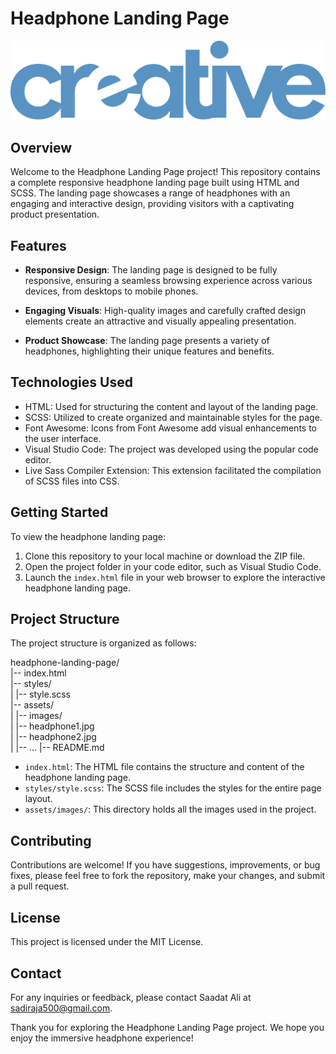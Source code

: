 # Headphone Landing Page

![Headphone Landing Page](assets/img/logo.png)

## Overview

Welcome to the Headphone Landing Page project! This repository contains a complete responsive headphone landing page built using HTML and SCSS. The landing page showcases a range of headphones with an engaging and interactive design, providing visitors with a captivating product presentation.

## Features

- **Responsive Design**: The landing page is designed to be fully responsive, ensuring a seamless browsing experience across various devices, from desktops to mobile phones.

- **Engaging Visuals**: High-quality images and carefully crafted design elements create an attractive and visually appealing presentation.

- **Product Showcase**: The landing page presents a variety of headphones, highlighting their unique features and benefits.

## Technologies Used

- HTML: Used for structuring the content and layout of the landing page.
- SCSS: Utilized to create organized and maintainable styles for the page.
- Font Awesome: Icons from Font Awesome add visual enhancements to the user interface.
- Visual Studio Code: The project was developed using the popular code editor.
- Live Sass Compiler Extension: This extension facilitated the compilation of SCSS files into CSS.

## Getting Started

To view the headphone landing page:

1. Clone this repository to your local machine or download the ZIP file.
2. Open the project folder in your code editor, such as Visual Studio Code.
3. Launch the `index.html` file in your web browser to explore the interactive headphone landing page.

## Project Structure

The project structure is organized as follows:

headphone-landing-page/  
|-- index.html  
|-- styles/  
| |-- style.scss  
|-- assets/  
| |-- images/  
| |-- headphone1.jpg  
| |-- headphone2.jpg  
| |-- ... 
|-- README.md

- `index.html`: The HTML file contains the structure and content of the headphone landing page.
- `styles/style.scss`: The SCSS file includes the styles for the entire page layout.
- `assets/images/`: This directory holds all the images used in the project.

## Contributing

Contributions are welcome! If you have suggestions, improvements, or bug fixes, please feel free to fork the repository, make your changes, and submit a pull request.

## License

This project is licensed under the MIT License.

## Contact

For any inquiries or feedback, please contact Saadat Ali at sadiraja500@gmail.com.

Thank you for exploring the Headphone Landing Page project. We hope you enjoy the immersive headphone experience!

